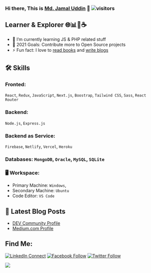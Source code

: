 ### Hi there, This is [Md. Jamal Uddin](https://jaamaal.com) 👋 ![visitors](https://visitor-badge.laobi.icu/badge?page_id=jaamaal95)

## Learner & Explorer 🌐📊📱☕️

- 🌱 I’m currently learning JS & PHP related stuff
- 🥅 2021 Goals: Contribute more to Open Source projects
- ⚡ Fun fact: I love to [read books](https://goodreads.com/jaamaal) and [write blogs](#latest-blog-posts)

## 🛠️ Skills

### Fronted: 
`React`, `Redux`, `JavaScript`, `Next.js`, `Boostrap`, `Tailwind CSS`, `Sass`, `React Router`

### Backend: 
`Node.js`, `Express.js`

### Backend as Service: 
`Firebase`, `Netlify`, `Vercel`, `Heroku`

### Databases: `MongoDB`, `Oracle`, `MySQL`, `SQLite`

### 🖥️ Workspace: 
- Primary Machine: `Windows`, 
- Secondary Machine: `Ubuntu`
- Code Editor: `VS Code`

## 📕 Latest Blog Posts

- [DEV Community Profile](https://dev.to/jaamaal)
- [Medium.com Profile](https://jaamaal.medium.com)

## Find Me:

[![LinkedIn Connect](https://img.shields.io/badge/%20-Connect-black?color=14171A&labelColor=212121&logo=linkedin&logoColor=fffff0)](https://www.linkedin.com/in/jaamaal/)
[![Facebook Follow](https://img.shields.io/badge/%20-Connect-black?color=14171A&labelColor=1976d2&logo=facebook&logoColor=ffffff)](https://www.facebook.com/jaamaal95/)
[![Twitter Follow](https://img.shields.io/twitter/follow/jaamaal95?label=Follow&style=social)](https://twitter.com/jaamaal95)


<img src="https://github-readme-stats.vercel.app/api?username=jaamaal95&count_private=true&include_all_commits=true&show_icons=true&theme=gotham&line_height=27&hide_border=true">
